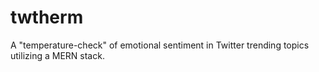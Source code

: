 # twtherm
A "temperature-check" of emotional sentiment in Twitter trending topics utilizing a MERN stack. 

